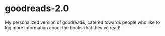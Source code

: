 # goodreads-2.0
My personalized version of goodreads, catered towards people who like to log more information about the books that they've read!
